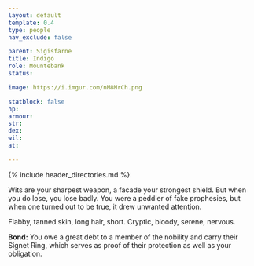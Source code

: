 ```yaml
---
layout: default
template: 0.4
type: people
nav_exclude: false

parent: Sigisfarne
title: Indigo
role: Mountebank
status: 

image: https://i.imgur.com/nM8MrCh.png

statblock: false
hp: 
armour: 
str: 
dex: 
wil: 
at: 

---
```


{% include header_directories.md %}

Wits are your sharpest weapon, a facade your strongest shield. But when you do lose, you lose badly. You were a peddler of fake prophesies, but when one turned out to be true, it drew unwanted attention.

Flabby, tanned skin, long hair, short. Cryptic, bloody, serene, nervous.

**Bond:** You owe a great debt to a member of the nobility and carry their Signet Ring, which serves as proof of their protection as well as your obligation.

